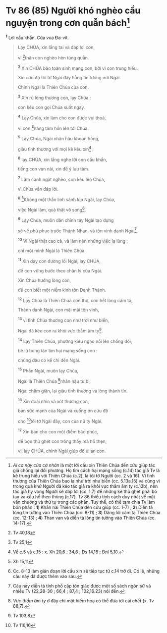 # Tv 86 (85) Người khó nghèo cầu nguyện trong cơn quẫn bách[^1]
<sup><b>1</b></sup> Lời cầu khẩn. Của vua Đa-vít. 
> Lạy CHÚA, xin lắng tai và đáp lời con,
> 
> vì [^1*]thân con nghèo hèn túng quẫn.
>


> <sup><b>2</b></sup> Xin CHÚA bảo toàn sinh mạng con, bởi vì con trung hiếu.
> 
> Xin cứu độ tôi tớ Ngài đây hằng tin tưởng nơi Ngài.
> 
> Chính Ngài là Thiên Chúa của con.
>


> <sup><b>3</b></sup> Xin rủ lòng thương con, lạy Chúa :
> 
> con kêu con gọi Chúa suốt ngày.
>


> <sup><b>4</b></sup> Lạy Chúa, xin làm cho con được vui thoả,
> 
> vì con [^2*]nâng tâm hồn lên tới Chúa.
>


> <sup><b>5</b></sup> Lạy Chúa, Ngài nhân hậu khoan hồng,
> 
> giàu tình thương với mọi kẻ kêu xin[^2] ;
>


> <sup><b>6</b></sup> lạy CHÚA, xin lắng nghe lời con cầu khẩn,
> 
> tiếng con van nài, xin để ý lưu tâm.
>


> <sup><b>7</b></sup> Lâm cảnh ngặt nghèo, con kêu lên Chúa,
> 
> vì Chúa vẫn đáp lời.
>


> <sup><b>8</b></sup> [^3*]Không một thần linh sánh kịp Ngài, lạy Chúa,
> 
> việc Ngài làm, quả thật vô song[^3].
>


> <sup><b>9</b></sup> Lạy Chúa, muôn dân chính tay Ngài tạo dựng
> 
> sẽ về phủ phục trước Thánh Nhan, và tôn vinh danh Ngài[^4].
>


> <sup><b>10</b></sup> Vì Ngài thật cao cả, và làm nên những việc lạ lùng ;
> 
> chỉ một mình Ngài là Thiên Chúa.
>


> <sup><b>11</b></sup> Xin dạy con đường lối Ngài, lạy CHÚA,
> 
> để con vững bước theo chân lý của Ngài.
> 
> Xin Chúa hướng lòng con,
> 
> để con biết một niềm kính tôn Danh Thánh.
>


> <sup><b>12</b></sup> Lạy Chúa là Thiên Chúa con thờ, con hết lòng cảm tạ,
> 
> Thánh danh Ngài, con mãi mãi tôn vinh,
>


> <sup><b>13</b></sup> vì tình Chúa thương con như trời như biển,
> 
> Ngài đã kéo con ra khỏi vực thẳm âm ty[^5].
>


> <sup><b>14</b></sup> Lạy Thiên Chúa, phường kiêu ngạo nổi lên chống đối,
> 
> bè lũ hung tàn tìm hại mạng sống con :
> 
> chúng đâu có kể chi đến Ngài.
>


> <sup><b>15</b></sup> Phần Ngài, muôn lạy Chúa,
> 
> Ngài là Thiên Chúa [^4*]nhân hậu từ bi,
> 
> Ngài chậm giận, lại giàu tình thương và lòng thành tín.
>


> <sup><b>16</b></sup> Xin đoái nhìn và xót thương con,
> 
> ban sức mạnh của Ngài và xuống ơn cứu độ
> 
> cho [^5*]tôi tớ Ngài đây, con của nữ tỳ Ngài.
>


> <sup><b>17</b></sup> Xin ban cho con một điềm báo phúc,
> 
> để bọn thù ghét con trông thấy mà hổ thẹn,
> 
> vì, lạy CHÚA, chính Ngài giúp đỡ ủi an con.
>

[^1]: <i>Ai ca này của cá nhân</i> là một lời cầu xin Thiên Chúa đến cứu giúp tác giả chống lại đối phương. Họ tìm cách hại mạng sống (c.14) tác giả Tv là kẻ trung hiếu với Thiên Chúa (c.2), là tôi tớ Người (cc. 2 và 16). Vì tình thương của Thiên Chúa bao la như trời như biển (cc. 5.13a.15) và cũng vì trong quá khứ Người đã kéo tác giả ra khỏi vực thẳm âm ty (c.13b), nên tác giả hy vọng Người sẽ đáp lời (cc. 1.7) để những kẻ thù ghét phải bó tay và xấu hổ thẹn thùng (c.17). Tv 86 thiếu tính cách duy nhất về mặt văn chương và thứ tự trong các phần. Tuy thế, có thể tạm chia Tv làm bốn phần : <b>1</b>) Khẩn nài Thiên Chúa đến cứu giúp (cc. 1-7) ; <b>2</b>) Diễn tả lòng tin tưởng vào Thiên Chúa (cc. 8-11) ; <b>3</b>) Dâng lời cảm tạ Thiên Chúa (cc. 12-13) ; <b>4</b>) Than van và diễn tả lòng tin tưởng vào Thiên Chúa (cc. 14-17).
[^2]: Về c.5 và c.15 : x. Xh 20,6 ; 34,6 ; Ds 14,18 ; Đnl 5,10.
[^3]: Cc. 8-13 làm gián đoạn lời cầu xin sẽ tiếp tục từ c.14 trở đi. Có lẽ, những câu này đã được thêm vào sau.
[^4]: Câu này diễn tả tính phổ cập tôn giáo được một số sách ngôn sứ và nhiều Tv (22,28-30 ; 66,4 ; 87,4 ; 102,16.23) nói đến.
[^5]: <i>Vực thẳm âm ty</i> ở đây chỉ một hiểm hoạ có thể đưa tới cái chết (x. Tv 88,7).
[^1*]: Tv 40,18
[^2*]: Tv 25,1
[^3*]: Xh 15,11
[^4*]: Tv 103,8
[^5*]: Tv 116,16

